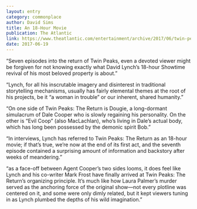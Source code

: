 ```yaml
---
layout: entry
category: commonplace
author: David Sims
title: An 18-Hour Movie
publication: The Atlantic
link: https://www.theatlantic.com/entertainment/archive/2017/06/twin-peaks-is-finally-headed-somewhere/530835/
date: 2017-06-19
---
```


“Seven episodes into the return of Twin Peaks, even a devoted viewer might be forgiven for not knowing exactly what David Lynch’s 18-hour Showtime revival of his most beloved property is about.”

“Lynch, for all his inscrutable imagery and disinterest in traditional storytelling mechanisms, usually has fairly elemental themes at the root of his projects, be it “a woman in trouble” or our inherent, shared humanity.”

“On one side of Twin Peaks: The Return is Dougie, a long-dormant simulacrum of Dale Cooper who is slowly regaining his personality. On the other is “Evil Coop” (also MacLachlan), who’s living in Dale’s actual body, which has long been possessed by the demonic spirit Bob.”

“In interviews, Lynch has referred to Twin Peaks: The Return as an 18-hour movie; if that’s true, we’re now at the end of its first act, and the seventh episode contained a surprising amount of information and backstory after weeks of meandering.”

“as a face-off between Agent Cooper’s two sides looms, it does feel like Lynch and his co-writer Mark Frost have finally arrived at Twin Peaks: The Return’s organizing principle. It’s much like how Laura Palmer’s murder served as the anchoring force of the original show—not every plotline was centered on it, and some were only dimly related, but it kept viewers tuning in as Lynch plumbed the depths of his wild imagination.”
